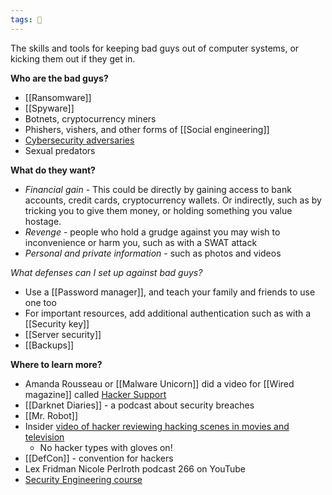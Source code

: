 ```yaml
---
tags: 🌱 
---
```


The skills and tools for keeping bad guys out of computer systems, or kicking them out if they get in.

**Who are the bad guys?**
- [[Ransomware]]
- [[Spyware]]
- Botnets, cryptocurrency miners
- Phishers, vishers, and other forms of [[Social engineering]]
- [Cybersecurity adversaries](https://www.youtube.com/watch?v=o1x_Oa0XiDI)
- Sexual predators

**What do they want?**
- *Financial gain* - This could be directly by gaining access to bank accounts, credit cards, cryptocurrency wallets. Or indirectly, such as by tricking you to give them money, or holding something you value hostage.
- *Revenge* - people who hold a grudge against you may wish to inconvenience or harm you, such as with a SWAT attack
- *Personal and private information* - such as photos and videos

*What defenses can I set up against bad guys?*
- Use a [[Password manager]], and teach your family and friends to use one too
- For important resources, add additional authentication such as with a [[Security key]] 
- [[Server security]]
- [[Backups]]

**Where to learn more?**
- Amanda Rousseau or [[Malware Unicorn]] did a video for [[Wired magazine]] called [Hacker Support](https://youtu.be/b52cfb6lweU) 
- [[Darknet Diaries]] - a podcast about security breaches
- [[Mr. Robot]]
- Insider [video of hacker reviewing hacking scenes in movies and television](https://www.youtube.com/watch?v=6BqpU4V0Ypk)
	- No hacker types with gloves on!
- [[DefCon]] - convention for hackers
- Lex Fridman Nicole Perlroth podcast 266 on YouTube
- [Security Engineering course](https://www.lightbluetouchpaper.org/2022/01/19/security-engineering-course/)